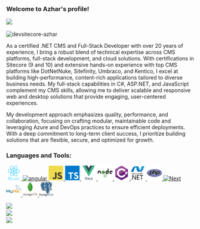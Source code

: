 <h3 align="left">
 Welcome to Azhar's profile!
  
</h3>
<p align="left">
<img src="https://readme-typing-svg.herokuapp.com/?lines=Full-stack%20web%20and%20Desktop%20developer;Experienced%20Software%20Development;20+%2B%20years%20of%20coding%20experience;Always%20learning%20new%20things&font=Fira%20Code&left=true&width=440&height=45&color=f75c7e&vleft=true&size=22"></a>

<p align="left"> <img src="https://komarev.com/ghpvc/?username=devsitecore-azhar&label=Profile%20views&color=0e75b6&style=flat" alt="devsitecore-azhar"/> </p>
As a certified .NET CMS and Full-Stack Developer with over 20 years of experience, I bring a robust blend of technical expertise across CMS platforms, full-stack development, and cloud solutions. With certifications in Sitecore (9 and 10) and extensive hands-on experience with top CMS platforms like DotNetNuke, Sitefinity, Umbraco, and Kentico, I excel at building high-performance, content-rich applications tailored to diverse business needs. My full-stack capabilities in C#, ASP.NET, and JavaScript complement my CMS skills, allowing me to deliver scalable and responsive web and desktop solutions that provide engaging, user-centered experiences.

My development approach emphasizes quality, performance, and collaboration, focusing on crafting modular, maintainable code and leveraging Azure and DevOps practices to ensure efficient deployments. With a deep commitment to long-term client success, I prioritize building solutions that are flexible, secure, and optimized for growth.

  
<h3 align="left">Languages and Tools:</h3>
<p align="left"> 
 </a> <a href="https://reactjs.org/" target="_blank" rel="noreferrer"> <img src="https://raw.githubusercontent.com/devicons/devicon/master/icons/react/react-original-wordmark.svg" alt="react" width="40" height="40"/> </a> <a href="https://angular.io" target="_blank" rel="noreferrer"> <img src="https://angular.io/assets/images/logos/angular/angular.svg" alt="angular" width="40" height="40"/> </a> <a href="https://developer.mozilla.org/en-US/docs/Web/JavaScript" target="_blank" rel="noreferrer"> <img src="https://raw.githubusercontent.com/devicons/devicon/master/icons/javascript/javascript-original.svg" alt="javascript" width="40" height="40"/> </a> 
<a href="https://www.typescriptlang.org/" target="_blank" rel="noreferrer"> <img src="https://raw.githubusercontent.com/devicons/devicon/master/icons/typescript/typescript-original.svg" alt="typescript" width="40" height="40"/> </a> 
<a href="https://vuejs.org/" target="_blank" rel="noreferrer"> <img src="https://raw.githubusercontent.com/devicons/devicon/master/icons/vuejs/vuejs-original-wordmark.svg" alt="vuejs" width="40" height="40"/> </a> <a href="https://nodejs.org" target="_blank" rel="noreferrer"> <img src="https://raw.githubusercontent.com/devicons/devicon/master/icons/nodejs/nodejs-original-wordmark.svg" alt="nodejs" width="40" height="40"/> </a> <a href="https://www.w3schools.com/cs/" target="_blank" rel="noreferrer"> <img src="https://raw.githubusercontent.com/devicons/devicon/master/icons/csharp/csharp-original.svg" alt="csharp" width="40" height="40"/> </a> <a href="https://dotnet.microsoft.com/" target="_blank" rel="noreferrer"> <img src="https://raw.githubusercontent.com/devicons/devicon/master/icons/dot-net/dot-net-original-wordmark.svg" alt="dotnet" width="40" height="40"/> </a> <a href="https://www.php.net" target="_blank" rel="noreferrer"> <img src="https://raw.githubusercontent.com/devicons/devicon/master/icons/php/php-original.svg" alt="php" width="40" height="40"/> </a> <a href="https://nextjs.org/" target="_blank" rel="noreferrer"> <img src="https://img.shields.io/badge/Next-black?style=for-the-badge&logo=next.js&logoColor=white" alt="Next" width="70" height="30"/></a><a href="https://www.mysql.com/" target="_blank" rel="noreferrer"> <img src="https://raw.githubusercontent.com/devicons/devicon/master/icons/mysql/mysql-original-wordmark.svg" alt="mysql" width="40" height="40"/> </a> <a href="https://www.mongodb.com/" target="_blank" rel="noreferrer"> <img src="https://raw.githubusercontent.com/devicons/devicon/master/icons/mongodb/mongodb-original-wordmark.svg" alt="mongodb" width="40" height="40"/> </a> <a href="https://www.postgresql.org" target="_blank" rel="noreferrer"> <img src="https://raw.githubusercontent.com/devicons/devicon/master/icons/postgresql/postgresql-original-wordmark.svg" alt="postgresql" width="40" height="40"/> </p>


![](https://github-readme-stats.vercel.app/api/top-langs/?username=devsitecore-azhar&theme=default&hide_border=false&include_all_commits=false&count_private=false&layout=compact)<br/>
![](https://github-readme-stats.vercel.app/api?username=devsitecore-azhar&theme=default&hide_border=false&include_all_commits=false&count_private=false)<br/>
![](https://github-readme-streak-stats.herokuapp.com/?user=devsitecore-azhar&theme=default&hide_border=false)<br/>

